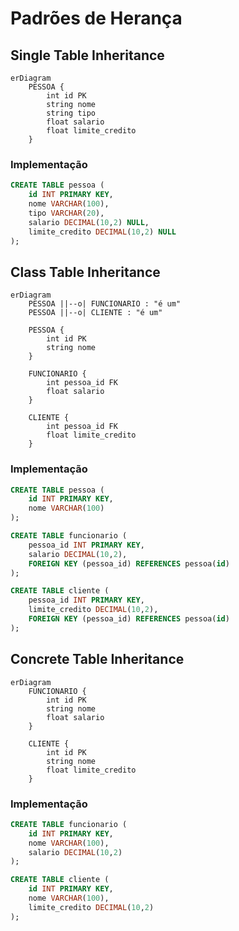 # Padrões de Herança

## Single Table Inheritance

```mermaid
erDiagram
    PESSOA {
        int id PK
        string nome
        string tipo
        float salario
        float limite_credito
    }
```

### Implementação
```sql
CREATE TABLE pessoa (
    id INT PRIMARY KEY,
    nome VARCHAR(100),
    tipo VARCHAR(20),
    salario DECIMAL(10,2) NULL,
    limite_credito DECIMAL(10,2) NULL
);
```

## Class Table Inheritance

```mermaid
erDiagram
    PESSOA ||--o| FUNCIONARIO : "é um"
    PESSOA ||--o| CLIENTE : "é um"
    
    PESSOA {
        int id PK
        string nome
    }
    
    FUNCIONARIO {
        int pessoa_id FK
        float salario
    }
    
    CLIENTE {
        int pessoa_id FK
        float limite_credito
    }
```

### Implementação
```sql
CREATE TABLE pessoa (
    id INT PRIMARY KEY,
    nome VARCHAR(100)
);

CREATE TABLE funcionario (
    pessoa_id INT PRIMARY KEY,
    salario DECIMAL(10,2),
    FOREIGN KEY (pessoa_id) REFERENCES pessoa(id)
);

CREATE TABLE cliente (
    pessoa_id INT PRIMARY KEY,
    limite_credito DECIMAL(10,2),
    FOREIGN KEY (pessoa_id) REFERENCES pessoa(id)
);
```

## Concrete Table Inheritance

```mermaid
erDiagram
    FUNCIONARIO {
        int id PK
        string nome
        float salario
    }
    
    CLIENTE {
        int id PK
        string nome
        float limite_credito
    }
```

### Implementação
```sql
CREATE TABLE funcionario (
    id INT PRIMARY KEY,
    nome VARCHAR(100),
    salario DECIMAL(10,2)
);

CREATE TABLE cliente (
    id INT PRIMARY KEY,
    nome VARCHAR(100),
    limite_credito DECIMAL(10,2)
);
```